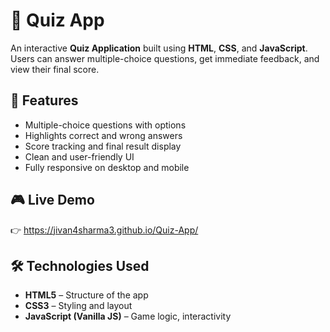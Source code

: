 # 🧠 Quiz App

An interactive **Quiz Application** built using **HTML**, **CSS**, and **JavaScript**.  
Users can answer multiple-choice questions, get immediate feedback, and view their final score.

## 🚀 Features

- Multiple-choice questions with options
- Highlights correct and wrong answers
- Score tracking and final result display
- Clean and user-friendly UI
- Fully responsive on desktop and mobile

## 🎮 Live Demo

👉 https://jivan4sharma3.github.io/Quiz-App/

## 🛠️ Technologies Used

- **HTML5** – Structure of the app  
- **CSS3** – Styling and layout  
- **JavaScript (Vanilla JS)** – Game logic, interactivity
